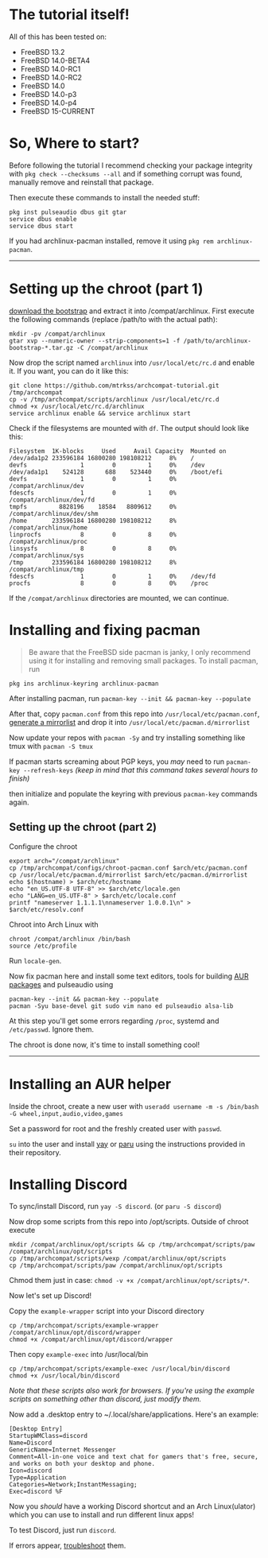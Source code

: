 # The tutorial itself!

All of this has been tested on:
- FreeBSD 13.2
- FreeBSD 14.0-BETA4
- FreeBSD 14.0-RC1
- FreeBSD 14.0-RC2
- FreeBSD 14.0
- FreeBSD 14.0-p3
- FreeBSD 14.0-p4
- FreeBSD 15-CURRENT



# So, Where to start?

Before following the tutorial I recommend checking your package integrity with `pkg check --checksums --all` and if something corrupt was found, manually remove and reinstall that package.

Then execute these commands to install the needed stuff:
```
pkg inst pulseaudio dbus git gtar
service dbus enable
service dbus start
```
If you had archlinux-pacman installed, remove it using `pkg rem archlinux-pacman`.

----

# Setting up the chroot (part 1)
[download the bootstrap](https://geo.mirror.pkgbuild.com/iso/latest/archlinux-bootstrap-x86_64.tar.gz) and extract it into /compat/archlinux.
First execute the following commands (replace /path/to with the actual path):
```
mkdir -pv /compat/archlinux
gtar xvp --numeric-owner --strip-components=1 -f /path/to/archlinux-bootstrap-*.tar.gz -C /compat/archlinux
```

Now drop the script named `archlinux` into `/usr/local/etc/rc.d` and enable it.
If you want, you can do it like this:
```
git clone https://github.com/mtrkss/archcompat-tutorial.git /tmp/archcompat
cp -v /tmp/archcompat/scripts/archlinux /usr/local/etc/rc.d
chmod +x /usr/local/etc/rc.d/archlinux
service archlinux enable && service archlinux start
```
Check if the filesystems are mounted with `df`.
The output should look like this:
```
Filesystem  1K-blocks     Used     Avail Capacity  Mounted on
/dev/ada1p2 233596184 16800280 198108212     8%    /
devfs               1        0         1     0%    /dev
/dev/ada1p1    524128      688    523440     0%    /boot/efi
devfs               1        0         1     0%    /compat/archlinux/dev
fdescfs             1        0         1     0%    /compat/archlinux/dev/fd
tmpfs         8828196    18584   8809612     0%    /compat/archlinux/dev/shm
/home       233596184 16800280 198108212     8%    /compat/archlinux/home
linprocfs           8        0         8     0%    /compat/archlinux/proc
linsysfs            8        0         8     0%    /compat/archlinux/sys
/tmp        233596184 16800280 198108212     8%    /compat/archlinux/tmp
fdescfs             1        0         1     0%    /dev/fd
procfs              8        0         8     0%    /proc
```
If the `/compat/archlinux` directories are mounted, we can continue.

# Installing and fixing pacman
> Be aware that the FreeBSD side pacman is janky, I only recommend using it for installing and removing small packages.
To install pacman, run
```
pkg ins archlinux-keyring archlinux-pacman
```

After installing pacman, run `pacman-key --init && pacman-key --populate`

After that, copy `pacman.conf` from this repo into `/usr/local/etc/pacman.conf`, [generate a mirrorlist](https://archlinux.org/mirrorlist) and drop it into `/usr/local/etc/pacman.d/mirrorlist`

Now update your repos with `pacman -Sy` and try installing something like tmux with `pacman -S tmux`

If pacman starts screaming about PGP keys, you *may* need to run `pacman-key --refresh-keys`
*(keep in mind that this command takes several hours to finish)*

then initialize and populate the keyring with previous `pacman-key` commands again.

## Setting up the chroot (part 2)
Configure the chroot
```
export arch="/compat/archlinux"
cp /tmp/archcompat/configs/chroot-pacman.conf $arch/etc/pacman.conf
cp /usr/local/etc/pacman.d/mirrorlist $arch/etc/pacman.d/mirrorlist
echo $(hostname) > $arch/etc/hostname
echo "en_US.UTF-8 UTF-8" >> $arch/etc/locale.gen
echo "LANG=en_US.UTF-8" > $arch/etc/locale.conf
printf "nameserver 1.1.1.1\nnameserver 1.0.0.1\n" > $arch/etc/resolv.conf
```

Chroot into Arch Linux with
```
chroot /compat/archlinux /bin/bash
source /etc/profile
```
Run `locale-gen`.

Now fix pacman here and install some text editors, tools for building [AUR packages](https://aur.archlinux.org/) and pulseaudio using
```
pacman-key --init && pacman-key --populate
pacman -Syu base-devel git sudo vim nano ed pulseaudio alsa-lib
```
At this step you'll get some errors regarding `/proc`, systemd and `/etc/passwd`. Ignore them.

The chroot is done now, it's time to install something cool!

------

# Installing an AUR helper
Inside the chroot, create a new user with `useradd username -m -s /bin/bash -G wheel,input,audio,video,games`

Set a password for root and the freshly created user with `passwd`.

`su` into the user and install [yay](https://github.com/Jguer/yay) or [paru](https://github.com/Morganamilo/paru) using the instructions provided in their repository.

# Installing Discord
To sync/install Discord, run `yay -S discord`. (or `paru -S discord`)

Now drop some scripts from this repo into /opt/scripts. Outside of chroot execute 
```
mkdir /compat/archlinux/opt/scripts && cp /tmp/archcompat/scripts/paw /compat/archlinux/opt/scripts
cp /tmp/archcompat/scripts/wexp /compat/archlinux/opt/scripts
cp /tmp/archcompat/scripts/paw /compat/archlinux/opt/scripts
```

Chmod them just in case: `chmod -v +x /compat/archlinux/opt/scripts/*`.

Now let's set up Discord!

Copy the `example-wrapper` script into your Discord directory
```
cp /tmp/archcompat/scripts/example-wrapper /compat/archlinux/opt/discord/wrapper
chmod +x /compat/archlinux/opt/discord/wrapper
```
Then copy `example-exec` into /usr/local/bin
```
cp /tmp/archcompat/scripts/example-exec /usr/local/bin/discord
chmod +x /usr/local/bin/discord
```
*Note that these scripts also work for browsers.*
*If you're using the example scripts on something other than discord, just modify them.*

Now add a .desktop entry to ~/.local/share/applications. Here's an example:
```
[Desktop Entry]
StartupWMClass=discord
Name=Discord
GenericName=Internet Messenger
Comment=All-in-one voice and text chat for gamers that's free, secure, and works on both your desktop and phone.
Icon=discord
Type=Application
Categories=Network;InstantMessaging;
Exec=discord %F
```

Now you *should* have a working Discord shortcut and an Arch Linux(ulator) which you can use to install and run different linux apps!

To test Discord, just run `discord`.

If errors appear, [troubleshoot](Troubleshoot.md) them.
